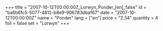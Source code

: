 +++
title = "2007-10-12T00:00:00Z_Lorwyn_Ponder_[en]_false"
id = "ba6b6fc5-5077-4812-b8e9-906783dbaf67"
date = "2007-10-12T00:00:00Z"
name = "Ponder"
lang = ["en"]
price = "2.34"
quantity = 4
foil = false
set = "Lorwyn"
+++
